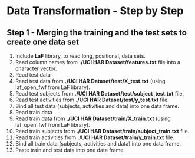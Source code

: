 # Data Transformation - Step by Step

## Step 1 - Merging the training and the test sets to create one data set

1. Include **LaF** library, to read long, positional, data sets.
2. Read column names from **./UCI HAR Dataset/features.txt** file into a character vector.
3. Read test data
  1. Read test data from **./UCI HAR Dataset/test/X_test.txt** (using laf_open_fwf from LaF library).
  2. Read test subjects from **./UCI HAR Dataset/test/subject_test.txt** file.
  3. Read test activities from **./UCI HAR Dataset/test/y_test.txt** file.
  4. Bind all test data (subjects, activities and data) into one data frame.
4. Read train data
  1. Read train data from **./UCI HAR Dataset/train/X_train.txt** (using laf_open_fwf from LaF library).
  2. Read train subjects from **./UCI HAR Dataset/train/subject_train.txt** file.
  3. Read train activities from **./UCI HAR Dataset/train/y_train.txt** file.
  4. Bind all train data (subjects, activities and data) into one data frame.
5. Paste train and test data into one data frame